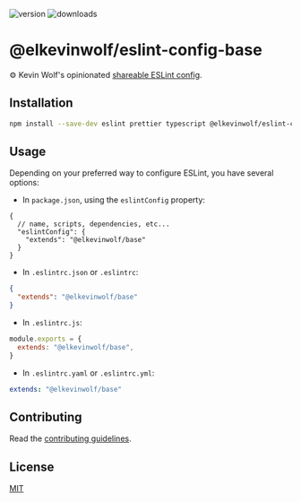 ![version](https://img.shields.io/npm/v/@elkevinwolf/eslint-config-base?style=for-the-badge)
![downloads](https://img.shields.io/npm/dt/@elkevinwolf/eslint-config-base?style=for-the-badge)

# @elkevinwolf/eslint-config-base

⚙️ Kevin Wolf's opinionated [shareable ESLint config](https://eslint.org/docs/developer-guide/shareable-configs).

## Installation

```sh
npm install --save-dev eslint prettier typescript @elkevinwolf/eslint-config-base
```

## Usage

Depending on your preferred way to configure ESLint, you have several options:

- In `package.json`, using the `eslintConfig` property:

```jsonc
{
  // name, scripts, dependencies, etc...
  "eslintConfig": {
    "extends": "@elkevinwolf/base"
  }
}
```

- In `.eslintrc.json` or `.eslintrc`:

```json
{
  "extends": "@elkevinwolf/base"
}
```

- In `.eslintrc.js`:

```js
module.exports = {
  extends: "@elkevinwolf/base",
}
```

- In `.eslintrc.yaml` or `.eslintrc.yml`:

```yml
extends: "@elkevinwolf/base"
```

## Contributing

Read the [contributing guidelines](../../#contributing).

## License

[MIT](../../license)
